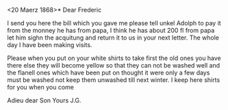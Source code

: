  <20 Maerz 1868>*
Dear Frederic

I send you here the bill which you gave me please tell unkel Adolph to pay it from the monney he has from papa, I think he has about 200 fl from papa let him sighn the acquitung and return it to us in your next letter. 
The whole day I have been making visits.

Please when you put on your white shirts to take first the old ones you have there else they will become yellow so that they can not be washed well and the flanell ones which have been put on thought it were only a few days must be washed not keep them unwashed till next winter. I keep here shirts for you when you come

Adieu dear Son
 Yours J.G.
